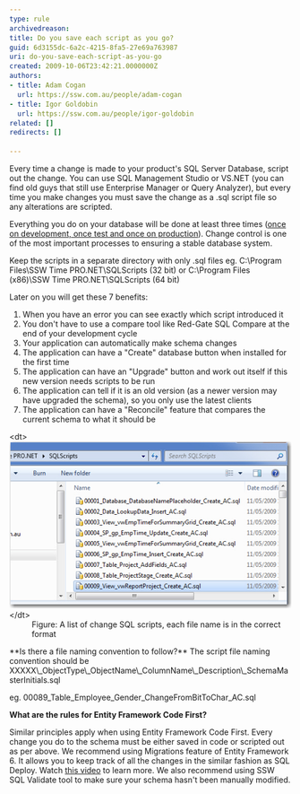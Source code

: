 ```yaml
---
type: rule
archivedreason: 
title: Do you save each script as you go?
guid: 6d3155dc-6a2c-4215-8fa5-27e69a763987
uri: do-you-save-each-script-as-you-go
created: 2009-10-06T23:42:21.0000000Z
authors:
- title: Adam Cogan
  url: https://ssw.com.au/people/adam-cogan
- title: Igor Goldobin
  url: https://ssw.com.au/people/igor-goldobin
related: []
redirects: []

---
```


Every time a change is made to your product's SQL Server Database, script out the change. You can use SQL Management Studio or VS.NET (you can find old guys that still use Enterprise Manager or Query Analyzer), but every time you make changes you must save the change as a .sql script file so any alterations are scripted. 

 Everything you do on your database will be done at least three times ([once on development, once test and once on production](/do-you-have-separate-development-testing-and-production-environments)). Change control is one of the most important processes to ensuring a stable database system. 

 Keep the scripts in a separate directory with only .sql files 
 eg.  C:\Program Files\SSW Time PRO.NET\SQLScripts           (32 bit)
  or  C:\Program Files (x86)\SSW Time PRO.NET\SQLScripts  (64 bit)

 Later on you will get these 7 benefits:   
<!--endintro-->

1. When you have an error you can see exactly which script introduced it
2. You don't have to use a compare tool like Red-Gate SQL Compare at the end of your development cycle
3. Your application can automatically make schema changes
4. The application can have a "Create" database button when installed for the first time
5. The application can have an "Upgrade" button and work out itself if this new version needs scripts to be run
6. The application can tell if it is an old version (as a newer version may have upgraded the schema), so you only use the latest clients
7. The application can have a "Reconcile" feature that compares the current schema to what it should be


<dl class="image">&lt;dt&gt; 
      <img src="ChangeScripts.jpg" alt=""> &lt;/dt&gt;<dd>Figure: A list of change SQL scripts, each file name is in the correct format </dd></dl>
**Is there a file naming convention to follow?** 
 The script file naming convention should be XXXXX\_ObjectType\_ObjectName\_ColumnName\_Description\_SchemaMasterInitials.sql  

 eg.  00089\_Table\_Employee\_Gender\_ChangeFromBitToChar\_AC.sql 



**What are the rules for Entity Framework Code First?** 


Similar principles apply when using Entity Framework Code First. Every change you do to the schema must be either saved in code or scripted out as per above. We recommend using Migrations feature of Entity Framework 6. It allows you to keep track of all the changes in the similar fashion as SQL Deploy. Watch [this video](http://tv.ssw.com/4902/use-code-first-entity-framework-brendan-richards) to learn more. We also recommend using SSW SQL Validate tool to make sure your schema hasn't been manually modified.
